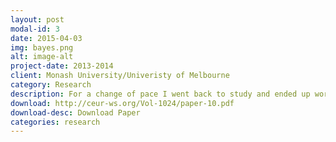 ```yaml
---
layout: post
modal-id: 3
date: 2015-04-03
img: bayes.png
alt: image-alt
project-date: 2013-2014
client: Monash University/Univeristy of Melbourne
category: Research
description: For a change of pace I went back to study and ended up working as a research assistant for a while.  We ended up publishing a <a href="http://ceur-ws.org/Vol-1024/paper-10.pdf">paper</a> at a UAI workshop.
download: http://ceur-ws.org/Vol-1024/paper-10.pdf
download-desc: Download Paper 
categories: research
---
```

